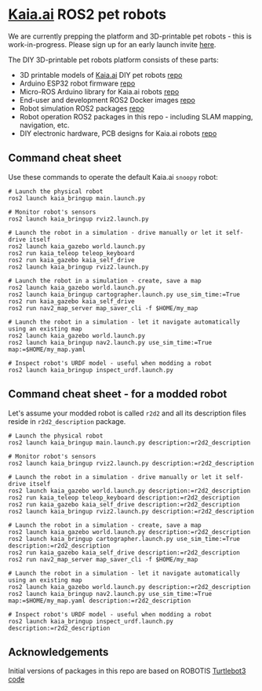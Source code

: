 # [Kaia.ai](https://kaia.ai) ROS2 pet robots

We are currently prepping the platform and 3D-printable pet robots - this is work-in-progress.
Please sign up for an early launch invite [here](https://remake.ai).

The DIY 3D-printable pet robots platform consists of these parts:
- 3D printable models of [Kaia.ai](https://kaia.ai) DIY pet robots [repo](https://github.com/kaiaai/3d_printables)
- Arduino ESP32 robot firmware [repo](https://github.com/kaiaai/arduino_fw/)
- Micro-ROS Arduino library for Kaia.ai robots [repo](https://github.com/kaiaai/micro_ros_arduino_kaia/)
- End-user and development ROS2 Docker images [repo](https://github.com/kaiaai/docker/)
- Robot simulation ROS2 packages [repo](https://github.com/kaiaai/kaia_simulations/)
- Robot operation ROS2 packages in this repo - including SLAM mapping, navigation, etc.
- DIY electronic hardware, PCB designs for Kaia.ai robots [repo](https://github.com/kaiaai/electronics/)

## Command cheat sheet
Use these commands to operate the default Kaia.ai `snoopy` robot:
```
# Launch the physical robot
ros2 launch kaia_bringup main.launch.py

# Monitor robot's sensors
ros2 launch kaia_bringup rviz2.launch.py

# Launch the robot in a simulation - drive manually or let it self-drive itself
ros2 launch kaia_gazebo world.launch.py
ros2 run kaia_teleop teleop_keyboard
ros2 run kaia_gazebo kaia_self_drive
ros2 launch kaia_bringup rviz2.launch.py

# Launch the robot in a simulation - create, save a map
ros2 launch kaia_gazebo world.launch.py
ros2 launch kaia_bringup cartographer.launch.py use_sim_time:=True
ros2 run kaia_gazebo kaia_self_drive
ros2 run nav2_map_server map_saver_cli -f $HOME/my_map

# Launch the robot in a simulation - let it navigate automatically using an existing map
ros2 launch kaia_gazebo world.launch.py
ros2 launch kaia_bringup nav2.launch.py use_sim_time:=True map:=$HOME/my_map.yaml

# Inspect robot's URDF model - useful when modding a robot
ros2 launch kaia_bringup inspect_urdf.launch.py
```

## Command cheat sheet - for a modded robot
Let's assume your modded robot is called `r2d2` and all its description files reside
in `r2d2_description` package.
```
# Launch the physical robot
ros2 launch kaia_bringup main.launch.py description:=r2d2_description

# Monitor robot's sensors
ros2 launch kaia_bringup rviz2.launch.py description:=r2d2_description

# Launch the robot in a simulation - drive manually or let it self-drive itself
ros2 launch kaia_gazebo world.launch.py description:=r2d2_description
ros2 run kaia_teleop teleop_keyboard description:=r2d2_description
ros2 run kaia_gazebo kaia_self_drive description:=r2d2_description
ros2 launch kaia_bringup rviz2.launch.py description:=r2d2_description

# Launch the robot in a simulation - create, save a map
ros2 launch kaia_gazebo world.launch.py description:=r2d2_description
ros2 launch kaia_bringup cartographer.launch.py use_sim_time:=True description:=r2d2_description
ros2 run kaia_gazebo kaia_self_drive description:=r2d2_description
ros2 run nav2_map_server map_saver_cli -f $HOME/my_map

# Launch the robot in a simulation - let it navigate automatically using an existing map
ros2 launch kaia_gazebo world.launch.py description:=r2d2_description
ros2 launch kaia_bringup nav2.launch.py use_sim_time:=True map:=$HOME/my_map.yaml description:=r2d2_description

# Inspect robot's URDF model - useful when modding a robot
ros2 launch kaia_bringup inspect_urdf.launch.py description:=r2d2_description
```

## Acknowledgements
Initial versions of packages in this repo are based on ROBOTIS
[Turtlebot3 code](https://github.com/ROBOTIS-GIT/turtlebot3)
